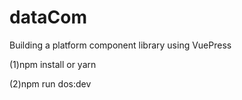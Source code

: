 # dataCom
Building a platform component library using VuePress

(1)npm install or yarn

(2)npm run dos:dev

